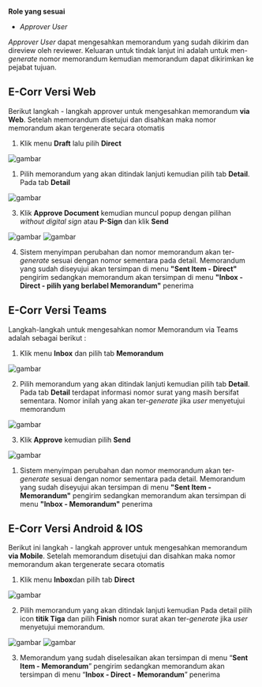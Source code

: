 **Role yang sesuai**

- *Approver User*

*Approver User* dapat mengesahkan memorandum yang sudah dikirim dan direview oleh reviewer. Keluaran untuk tindak lanjut ini adalah untuk men-*generate* nomor memorandum kemudian memorandum dapat dikirimkan ke pejabat tujuan. 

## **E-Corr Versi Web**

Berikut langkah - langkah approver untuk mengesahkan memorandum **via Web**. Setelah memorandum disetujui dan disahkan maka nomor memorandum akan tergenerate secara otomatis


1. Klik menu **Draft** lalu pilih  **Direct**

![gambar](Memorandum/MM_Web/02MM-54.png)

1. Pilih memorandum yang akan ditindak lanjuti kemudian pilih tab **Detail**. Pada tab **Detail**

![gambar](Memorandum/MM_Web/02MM-55.png)

3. Klik **Approve Document** kemudian muncul popup dengan pilihan *without digital sign* atau **P-Sign** dan klik **Send**

![gambar](Memorandum/MM_Web/02MM-56.png)
![gambar](Memorandum/MM_Web/02MM-57.png) 

4. Sistem menyimpan perubahan dan nomor memorandum akan ter-*generate* sesuai dengan nomor sementara pada detail. Memorandum yang sudah diseyujui akan tersimpan di menu **"Sent Item - Direct"** pengirim sedangkan memorandum akan tersimpan di menu **"Inbox - Direct - pilih yang berlabel Memorandum"** penerima
   

## **E-Corr Versi Teams**

Langkah-langkah untuk mengesahkan nomor Memorandum via Teams adalah sebagai berikut :

1. Klik menu **Inbox** dan pilih tab **Memorandum**

![gambar](Memorandum/MM_Teams/MM53.png)

2. Pilih memorandum yang akan ditindak lanjuti kemudian pilih tab **Detail**. Pada tab **Detail** terdapat informasi nomor surat yang masih bersifat sementara. Nomor inilah yang akan ter-*generate* jika *user* menyetujui memorandum

![gambar](Memorandum/MM_Teams/MM54.png)

3. Klik **Approve** kemudian pilih **Send**

![gambar](Memorandum/MM_Teams/MM55.png)

1. Sistem menyimpan perubahan dan nomor memorandum akan ter-*generate* sesuai dengan nomor sementara pada detail. Memorandum yang sudah diseyujui akan tersimpan di menu **"Sent Item - Memorandum"** pengirim sedangkan memorandum akan tersimpan di menu **"Inbox - Memorandum"** penerima

## **E-Corr Versi Android & IOS**

Berikut ini langkah - langkah approver untuk mengesahkan memorandum **via Mobile**. Setelah memorandum disetujui dan disahkan maka nomor memorandum akan tergenerate secara otomatis

1. Klik menu **Inbox**dan pilih tab **Direct**

![gambar](Memorandum/MM_Android/Nomormemo/02MM-23.png)

2. Pilih memorandum yang akan ditindak lanjuti kemudian Pada detail pilih icon **titik Tiga** dan pilih **Finish** nomor surat akan ter-_generate_ jika _user_ menyetujui memorandum.

![gambar](Memorandum/MM_Android/Nomormemo/02MM-24.png) 
![gambar](Memorandum/MM_Android/Nomormemo/02MM-25.png)

3. Memorandum yang sudah diselesaikan akan tersimpan di menu “**Sent Item - Memorandum**” pengirim sedangkan memorandum akan tersimpan di menu “**Inbox - Direct - Memorandum**” penerima